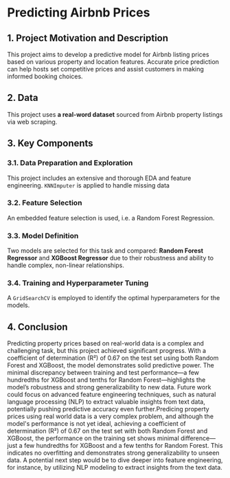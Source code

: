 # Predicting Airbnb Prices

## 1. Project Motivation and Description
This project aims to develop a predictive model for Airbnb listing prices based on various property and location features. Accurate price prediction can help hosts set competitive prices and assist customers in making informed booking choices.

## 2. Data
This project uses **a real-word dataset** sourced from Airbnb property listings via web scraping. 

## 3. Key Components

### 3.1. Data Preparation and Exploration
This project includes an extensive and thorough EDA and feature engineering. `KNNImputer` is applied to handle missing data

### 3.2. Feature Selection
An embedded feature selection is used, i.e. a Random Forest Regression.

### 3.3. Model Definition
Two models are selected for this task and compared: **Random Forest Regressor** and **XGBoost Regressor** due to their robustness and ability to handle complex, non-linear relationships. 

### 3.4. Training and Hyperparameter Tuning
A `GridSearchCV` is employed to identify the optimal hyperparameters for the models. 

## 4. Conclusion
Predicting property prices based on real-world data is a complex and challenging task, but this project achieved significant progress. With a coefficient of determination (R²) of 0.67 on the test set using both Random Forest and XGBoost, the model demonstrates solid predictive power. The minimal discrepancy between training and test performance—a few hundredths for XGBoost and tenths for Random Forest—highlights the model’s robustness and strong generalizability to new data. Future work could focus on advanced feature engineering techniques, such as natural language processing (NLP) to extract valuable insights from text data, potentially pushing predictive accuracy even further.Predicing property prices using real world data is a very complex problem, and although the model's performance is not yet ideal, achieving a coefficient of determination (R²) of 0.67 on the test set with both Random Forest and XGBoost, the performance on the training set shows minimal difference—just a few hundredths for XGBoost and a few tenths for Random Forest. This indicates no overfitting and demonstrates strong generalizability to unseen data. A potential next step would be to dive deeper into feature engineering, for instance, by utilizing NLP modeling to extract insights from the text data.

